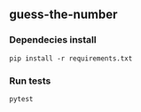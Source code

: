 ## guess-the-number

### Dependecies install

`pip install -r requirements.txt`

### Run tests

`pytest`
